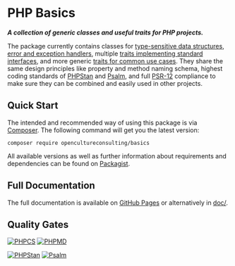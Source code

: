 # PHP Basics

***A collection of generic classes and useful traits for PHP projects.***

The package currently contains classes for [type-sensitive data structures](src/DataStructures/), [error and exception handlers](src/ErrorHandlers/), multiple [traits implementing standard interfaces](src/Interfaces/), and more generic [traits for common use cases](src/Traits/). They share the same design principles like property and method naming schema, highest coding standards of [PHPStan](https://phpstan.org/) and [Psalm](https://psalm.dev/), and full [PSR-12](https://www.php-fig.org/psr/psr-12/) compliance to make sure they can be combined and easily used in other projects.

## Quick Start

The intended and recommended way of using this package is via [Composer](https://getcomposer.org/). The following command will get you the latest version:

```shell
composer require opencultureconsulting/basics
```

All available versions as well as further information about requirements and dependencies can be found on [Packagist](https://packagist.org/packages/opencultureconsulting/basics).

## Full Documentation

The full documentation is available on [GitHub Pages](https://opencultureconsulting.github.io/php-basics/) or alternatively in [doc/](doc/).

## Quality Gates

[![PHPCS](https://github.com/opencultureconsulting/php-basics/actions/workflows/phpcs.yml/badge.svg)](https://github.com/opencultureconsulting/php-basics/actions/workflows/phpcs.yml)
[![PHPMD](https://github.com/opencultureconsulting/php-basics/actions/workflows/phpmd.yml/badge.svg)](https://github.com/opencultureconsulting/php-basics/actions/workflows/phpmd.yml)

[![PHPStan](https://github.com/opencultureconsulting/php-basics/actions/workflows/phpstan.yml/badge.svg)](https://github.com/opencultureconsulting/php-basics/actions/workflows/phpstan.yml)
[![Psalm](https://github.com/opencultureconsulting/php-basics/actions/workflows/psalm.yml/badge.svg)](https://github.com/opencultureconsulting/php-basics/actions/workflows/psalm.yml)
